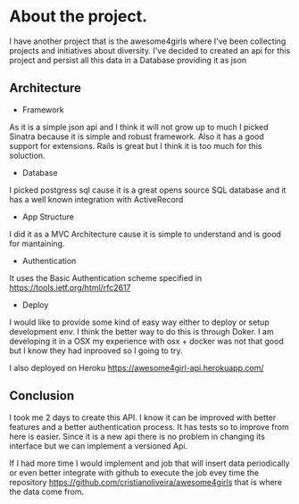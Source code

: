 # About the project.

I have another project that is the awesome4girls where I've been collecting
projects and initiatives about diversity. I've decided to created an api
for this project and persist all this data in a Database providing it as
json

## Architecture
 - Framework

 As it is a simple json api and I think it will not grow up to much
 I picked Sinatra because it is simple and robust framework. Also it
 has a good support for extensions.
 Rails is great but I think it is too much for this soluction.

 - Database

 I picked postgress sql cause it is a great opens source SQL database and it
 has a well known integration with ActiveRecord

 - App Structure

 I did it as a MVC Architecture cause it is simple to understand and is good
 for mantaining.

 - Authentication

 It uses the Basic Authentication scheme specified in https://tools.ietf.org/html/rfc2617

- Deploy

 I would like to provide some kind of easy way either to deploy or setup development env.
 I think the better way to do this is through Doker. I am developing it in a OSX
 my experience with osx + docker was not that good but I know they had inprooved so
 I going to try.

 I also deployed on Heroku https://awesome4girl-api.herokuapp.com/

## Conclusion

I took me 2 days to create this API. I know it can be improved with better features
and a better authentication process. It has tests so to improve from here
is easier. Since it is a new api there is no problem in changing its interface
but we can implement a versioned Api.

If I had more time I would implement and job that will insert data periodically or
even better integrate with github to execute the job evey time the repository https://github.com/cristianoliveira/awesome4girls that 
is where the data come from.
